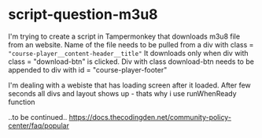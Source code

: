 # script-question-m3u8

I'm trying to create a script in Tampermonkey that downloads m3u8 file from an website. 
Name of the file needs to be pulled from a div with class = ``` "course-player__content-header__title" ```
It downloads only when div with class = "download-btn" is clicked.
Div with class download-btn needs to be appended to div with id = "course-player-footer"

I'm dealing with a webiste that has loading screen after it loaded. 
After few seconds all divs and layout shows up - thats why i use runWhenReady function

..to be continued..
https://docs.thecodingden.net/community-policy-center/faq/popular
